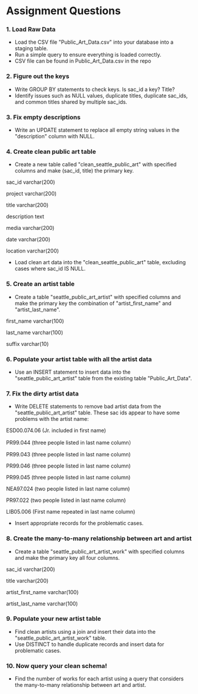 # Assignment Questions

### 1. Load Raw Data

- Load the CSV file "Public_Art_Data.csv" into your database into a staging table.
- Run a simple query to ensure everything is loaded correctly.
- CSV file can be found in Public_Art_Data.csv in the repo

### 2. Figure out the keys

- Write GROUP BY statements to check keys. Is sac_id a key? Title?
- Identify issues such as NULL values, duplicate titles, duplicate sac_ids, and common titles shared by multiple sac_ids.

### 3. Fix empty descriptions

- Write an UPDATE statement to replace all empty string values in the "description" column with NULL.

### 4. Create clean public art table

- Create a new table called "clean_seattle_public_art" with specified columns and make (sac_id, title) the primary key.

sac_id varchar(200)

project varchar(200)

title varchar(200)

description text

media varchar(200)

date varchar(200)

location varchar(200)

- Load clean art data into the "clean_seattle_public_art" table, excluding cases where sac_id IS NULL.

### 5. Create an artist table

- Create a table "seattle_public_art_artist" with specified columns and make the primary key the combination of "artist_first_name" and "artist_last_name".

first_name varchar(100)

last_name varchar(100)

suffix varchar(10)

### 6. Populate your artist table with all the artist data

- Use an INSERT statement to insert data into the "seattle_public_art_artist" table from the existing table "Public_Art_Data".

### 7. Fix the dirty artist data

- Write DELETE statements to remove bad artist data from the "seattle_public_art_artist" table.
These sac ids appear to have some problems with the artist name:

ESD00.074.06 (Jr. included in first name)

PR99.044 (three people listed in last name column）

PR99.043 (three people listed in last name column)

PR99.046 (three people listed in last name column)

PR99.045 (three people listed in last name column)

NEA97.024 (two people listed in last name column)

PR97.022 (two people listed in last name column)

LIB05.006 (First name repeated in last name column)

- Insert appropriate records for the problematic cases.

### 8. Create the many-to-many relationship between art and artist

- Create a table "seattle_public_art_artist_work" with specified columns and make the primary key all four columns.

sac_id varchar(200)

title varchar(200)

artist_first_name varchar(100)

artist_last_name varchar(100)

### 9. Populate your new artist table

- Find clean artists using a join and insert their data into the "seattle_public_art_artist_work" table.
- Use DISTINCT to handle duplicate records and insert data for problematic cases.

### 10. Now query your clean schema!

- Find the number of works for each artist using a query that considers the many-to-many relationship between art and artist.
